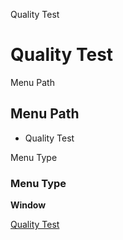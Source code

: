 
Quality Test
# Quality Test



Menu Path
## Menu Path



- Quality Test

Menu Type
### Menu Type

**Window**


[Quality Test](functional-guide/window/window-quality-test.md)